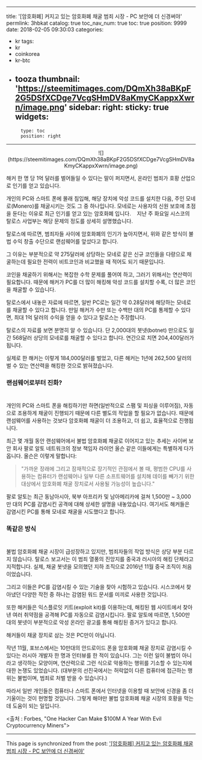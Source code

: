 
---
title: '[암호화폐]  커지고 있는 암호화폐 채굴 범죄 시장 - PC 보안에 더 신경써야'
permlink: 3hbkat
catalog: true
toc_nav_num: true
toc: true
position: 9999
date: 2018-02-05 09:30:03
categories:
- kr
tags:
- kr
- coinkorea
- kr-btc
- tooza
thumbnail: 'https://steemitimages.com/DQmXh38aBKpF2G5DSfXCDge7VcgSHmDV8aKmyCKappxXwrn/image.png'
sidebar:
    right:
        sticky: true
widgets:
    -
        type: toc
        position: right
---


<center>
![](https://steemitimages.com/DQmXh38aBKpF2G5DSfXCDge7VcgSHmDV8aKmyCKappxXwrn/image.png)
</center>

해커 한 명 당 1억 달러를 벌어들일 수 있다는 말이 퍼지면서, 온라인 범죄가 호황 산업으로 인기를 얻고 있습니다. 

개인의 PC와 스마트 폰에 몰래 침입해, 해당 장치에 악성 코드를 설치한 다음, 주인 모네로(Monero)를 채굴시키는 것도 그 중 하나입니다.  모네로는 사용자의 신원 보호에 초점을 둔다는 이유로 최근 인기를 얻고 있는 암호화폐 입니다. 
 
 지난 주 화요일 시스코의 탈로스 사업부는 해당 문제의 정도를 상세히 설명했습니다. 

탈로스에 따르면, 범죄자들 사이에 암호화폐의 인기가 높아지면서, 위와 같은 방식이 불법 수익 창출 수단으로 랜섬웨어를 앞섰다고 합니다.  

그 이유는 부분적으로 약 275달러에 상당하는 모네로 같은 신규 코인들을 다량으로 채굴하는데 필요한 전력이 비트코인과 비교했을 때 적어도 되기 때문입니다.

코인을 채굴하기 위해서는 복잡한 수학 문제를 풀어여 하고, 그러기 위해서는 연산력이 필요합니다.  때문에 해커가 PC를 더 많이 해킹해 악성 코드를 설치할 수록, 더 많은 코인을 채굴할 수 있습니다. 

탈로스에서 내놓은 자료에 따르면, 일반 PC로는 일간 약 0.28달러에 해당하는 모네로를 채굴할 수 있다고 합니다.  만일 해커가 수만 또는 수백만 대의 PC를 통제할 수 있다면, 최대 1억 달러의 수익을 얻을 수 있다고 탈로스는 주장합니다.

탈로스의 자료를 보면 분명히 알 수 있습니다.  단 2,000대의 봇넷(botnet) 만으로도 일간 568달러 상당의 모네로를 채굴할 수 있다고 합니다.  연간으로 치면 204,400달러가 됩니다.   

실제로 한 해커는 이렇게 184,000달러를 벌었고, 다른 해커는 1년에 262,500 달러의 벌 수 있는 연산력을 해킹한 것으로 밝혀졌습니다. 

### 랜섬웨어로부터 진화?
#
개인의 PC와 스마트 폰을 해킹하기만 하면(일반적으로 스팸 및 피싱을 이루어짐), 자동으로 조용하게 채굴이 진행되기 때문에 다른 별도의 작업을 할 필요가 없습니다.  때문에 랜섬웨어를 사용하는 것보다 암호화폐 채굴이 더 조용하고, 더 쉽고, 효율적으로 진행됩니다. 

최근 몇 개월 동안 랜섬웨어에서 불법 암호화폐 채굴로 이어지고 있는  추세는 사이버 보안 회사 팔로 알토 네트워크의 정보 책임자 라이언 올슨 같은 이들에게는 특별하게 다가옵니다.  올슨은 이렇게 말합니다:

>"가까운 장래에 그리고 잠재적으로 장기적인 관점에서 볼 때, 평범한 CPU를 사용하는 컴퓨터가 랜섬웨어나 일부 다른 소프트웨어를 설치해 데이를 빼가기 위한 대상에서 암호화폐 채굴 장치로서 사용될 가능성이 높습니다." 

팔로 알토는 최근 동남아시아, 북부 아프리카 및 남아메리카에 걸쳐 1,500만 ~ 3,000만 대의 PC를 감염시킨 공격에 대해 상세한 설명을 내놓았습니다.  여기서도 해커들은   감염시킨 PC를 통해 모네로 채굴을 시도했다고 합니다. 

### 똑같은 방식
#
불법 암호화폐 채굴 시장이 급성장하고 있지만, 범죄자들의 작업 방식은 상당 부분 다르지 않습니다.  탈로스 보고서는 이 범죄 열풍의 진앙지를 중국과 러시아의 해킹 단체라고 지적합니다.  실제, 채굴 봇넷을 모의했던 지하 조직으로 2016년 11월 중국 조직이 처음이었습니다.

그리고 이들은 PC를 감염시킬 수 있는 기술을 찾아 시험하고 있습니다.  시스코에서 찾아냈던 다양한 작전 중 하나는 감염된 워드 문서를 미끼로 사용한 것입니다.  

또한 해커들은 익스플로잇 키트(exploit kit)를 이용하는데, 해킹된 웹 사이트에서 찾아낸 여러 취약점을 공격해 PC를 자동으로 감염시킵니다.  팔로 알토에 따르면, 1,500만 대의  봇넷이 부분적으로 악성 온라인 광고를 통해 해킹된 증거가 있다고 합니다.

해커들이 채굴 장치로 삼는 것은 PC만이 아닙니다.  

작년 11월, 포브스에서는 10만대의 안드로이드 폰을 암호화폐 채굴 장치로 감염시킬 수 있다는 러시아 개발자 한 명과 인터뷰를 한 적이 있습니다.  그는 이런 일이 불법이
 아니라고 생각하는 모양이며, 연산력으로 그런 식으로 악용하는 행위를 기소할 수 있는지에 대한 논쟁도 있었습니다. (대부분의 선진국에서는 허락없이 다른 컴퓨터에 접근하는 행위는 불법이며, 범죄로 처벌 받을 수 있습니다.)

따라서 일반 개인들은 컴퓨터나 스마트 폰에서 인터넷을 이용할 때 보안에 신경을 좀 더 기울이는 것이 현명할 것입니다.  그렇게 해야만 불법 암호화폐 채굴 시장의 호황을 막는데 도움이 되는 일입니다. 

<출처 :  Forbes, "One Hacker Can Make $100M A Year With Evil Cryptocurrency Miners">

- - -

This page is synchronized from the post: ['[암호화폐]  커지고 있는 암호화폐 채굴 범죄 시장 - PC 보안에 더 신경써야'](https://steemit.com/@pius.pius/3hbkat)
